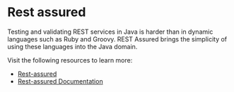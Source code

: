 # Rest assured

Testing and validating REST services in Java is harder than in dynamic languages such as Ruby and Groovy. REST Assured brings the simplicity of using these languages into the Java domain.

Visit the following resources to learn more:

- [Rest-assured](https://rest-assured.io/)
- [Rest-assured Documentation](https://github.com/rest-assured/rest-assured/wiki)
